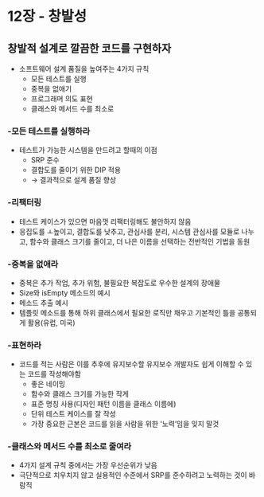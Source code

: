 # 12장 - 창발성

## 창발적 설계로 깔끔한 코드를 구현하자

- 소프트웨어 설계 품질을 높여주는 4가지 규칙
    - 모든 테스트를 실행
    - 중복을 없애기
    - 프로그래머 의도 표현
    - 클래스와 메서드 수를 최소로

### -모든 테스트를 실행하라

- 테스트가 가능한 시스템을 만드려고 할때의 이점
    - SRP 준수
    - 결합도를 줄이기 위한 DIP 적용
    - → 결과적으로 설계 품질 향상

### -리팩터링

- 테스트 케이스가 있으면 마음껏 리팩터링해도 불안하지 않음
- 응집도를 ㅗ높이고, 결합도를 낮추고, 관심사를 분리, 시스템 관심사를 모듈로 나누고, 함수와 클래스 크기를 줄이고, 더 나은 이름을 선택하는 전반적인 기법을 동원

### -중복을 없애라

- 중복은 추가 작업, 추가 위험, 불필요한 복잡도로 우수한 설계의 장애물
- Size와 isEmpty 메소드의 예시
- 메소드 추출 예시
- 템플릿 메소드를 통해 하위 클래스에서 필요한 로직만 채우고 기본적인 틀을 공통되게 활용(유럽, 미국)

### -표현하라

- 코드를 적는 사람은 이를 추후에 유지보수할 유지보수 개발자도 쉽게 이해할 수 있는 코드를 작성해야함
    - 좋은 네이밍
    - 함수와 클래스 크기를 가능한 작게
    - 표준 명칭 사용(디자인 패턴 이름을 클래스 이름에)
    - 단위 테스트 케이스를 잘 작성
    - 가장 중요한 근본은 코드를 읽을 사람을 위한 ‘노력’임을 잊지 말것

### -클래스와 메서드 수를 최소로 줄여라

- 4가지 설계 규칙 중에서는 가장 우선순위가 낮음
- 극단적으로 치우치지 않고 실용적인 수준에서 SRP를 준수하려고 노력하는 것이 바람직